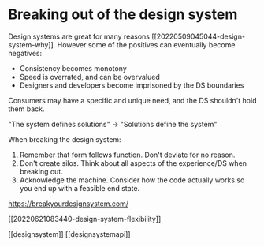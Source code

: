 # Breaking out of the design system

Design systems are great for many reasons [[20220509045044-design-system-why]]. However some of the positives can eventually become negatives:
- Consistency becomes monotony
- Speed is overrated, and can be overvalued
- Designers and developers become imprisoned by the DS boundaries

Consumers may have a specific and unique need, and the DS shouldn't hold them back.

"The system defines solutions" -> "Solutions define the system"

When breaking the design system:
1. Remember that form follows function. Don't deviate for no reason.
2. Don't create silos. Think about all aspects of the experience/DS when breaking out.
3. Acknowledge the machine. Consider how the code actually works so you end up with a feasible end state.

https://breakyourdesignsystem.com/

[[20220621083440-design-system-flexibility]]

[[designsystem]]
[[designsystemapi]]